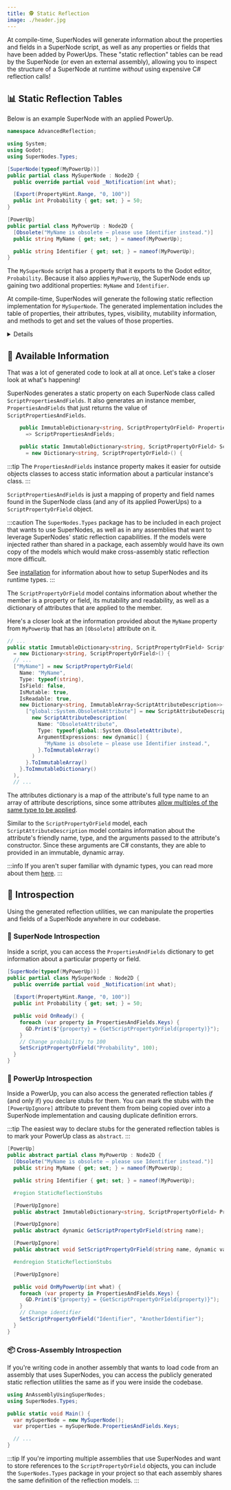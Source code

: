 ```yaml
---
title: 🕵️ Static Reflection
image: ./header.jpg
---
```


At compile-time, SuperNodes will generate information about the properties and fields in a SuperNode script, as well as any properties or fields that have been added by PowerUps. These "static reflection" tables can be read by the SuperNode (or even an external assembly), allowing you to inspect the structure of a SuperNode at runtime _without_ using expensive C# reflection calls!

## 📊 Static Reflection Tables

Below is an example SuperNode with an applied PowerUp.

```csharp
namespace AdvancedReflection;

using System;
using Godot;
using SuperNodes.Types;

[SuperNode(typeof(MyPowerUp))]
public partial class MySuperNode : Node2D {
  public override partial void _Notification(int what);

  [Export(PropertyHint.Range, "0, 100")]
  public int Probability { get; set; } = 50;
}

[PowerUp]
public partial class MyPowerUp : Node2D {
  [Obsolete("MyName is obsolete — please use Identifier instead.")]
  public string MyName { get; set; } = nameof(MyPowerUp);

  public string Identifier { get; set; } = nameof(MyPowerUp);
}
```

The `MySuperNode` script has a property that it exports to the Godot editor, `Probability`. Because it also applies `MyPowerUp`, the SuperNode ends up gaining two additional properties: `MyName` and `Identifier`.

At compile-time, SuperNodes will generate the following static reflection implementation for `MySuperNode`. The generated implementation includes the table of properties, their attributes, types, visibility, mutability information, and methods to get and set the values of those properties.

<Details summary={<summary><code>StaticReflectionExample.MySuperNode_Reflection.g.cs</code></summary>}>

```csharp
#nullable enable
using System;
using System.Collections.Generic;
using System.Collections.Immutable;
using Godot;
using SuperNodes.Types;

namespace StaticReflectionExample {
  partial class MySuperNode : ISuperNode {
    public ImmutableDictionary<string, ScriptPropertyOrField> PropertiesAndFields
      => ScriptPropertiesAndFields;

    public static ImmutableDictionary<string, ScriptPropertyOrField> ScriptPropertiesAndFields { get; }
      = new Dictionary<string, ScriptPropertyOrField>() {
      ["Identifier"] = new ScriptPropertyOrField(
        Name: "Identifier",
        Type: typeof(string),
        IsField: false,
        IsMutable: true,
        IsReadable: true,
        ImmutableDictionary<string, ImmutableArray<ScriptAttributeDescription>>.Empty
      ),
      ["MyName"] = new ScriptPropertyOrField(
        Name: "MyName",
        Type: typeof(string),
        IsField: false,
        IsMutable: true,
        IsReadable: true,
        new Dictionary<string, ImmutableArray<ScriptAttributeDescription>>() {
          ["global::System.ObsoleteAttribute"] = new ScriptAttributeDescription[] {
            new ScriptAttributeDescription(
              Name: "ObsoleteAttribute",
              Type: typeof(global::System.ObsoleteAttribute),
              ArgumentExpressions: new dynamic[] {
                "MyName is obsolete — please use Identifier instead.",
              }.ToImmutableArray()
            )
          }.ToImmutableArray()
        }.ToImmutableDictionary()
      ),
      ["Probability"] = new ScriptPropertyOrField(
        Name: "Probability",
        Type: typeof(int),
        IsField: false,
        IsMutable: true,
        IsReadable: true,
        new Dictionary<string, ImmutableArray<ScriptAttributeDescription>>() {
          ["global::Godot.ExportAttribute"] = new ScriptAttributeDescription[] {
            new ScriptAttributeDescription(
              Name: "ExportAttribute",
              Type: typeof(global::Godot.ExportAttribute),
              ArgumentExpressions: new dynamic[] {
                Godot.PropertyHint.Range, "0, 100",
              }.ToImmutableArray()
            )
          }.ToImmutableArray()
        }.ToImmutableDictionary()
      )
      }.ToImmutableDictionary();

    public TResult GetScriptPropertyOrFieldType<TResult>(
      string scriptProperty, ITypeReceiver<TResult> receiver
    ) => ReceiveScriptPropertyOrFieldType(scriptProperty, receiver);

    public static TResult ReceiveScriptPropertyOrFieldType<TResult>(
      string scriptProperty, ITypeReceiver<TResult> receiver
    ) {
      switch (scriptProperty) {
        case "Identifier":
          return receiver.Receive<string>();
        case "MyName":
          return receiver.Receive<string>();
        case "Probability":
          return receiver.Receive<int>();
        default:
          throw new System.ArgumentException(
            $"No field or property named '{scriptProperty}' was found on MySuperNode."
          );
      }
    }

    public dynamic GetScriptPropertyOrField(string scriptProperty) {
      switch (scriptProperty) {
        case "Identifier":
          return Identifier;
        case "MyName":
          return MyName;
        case "Probability":
          return Probability;
        default:
          throw new System.ArgumentException(
            $"No field or property named '{scriptProperty}' was found on MySuperNode."
          );
      }
    }

    public void SetScriptPropertyOrField(string scriptProperty, dynamic value) {
      switch (scriptProperty) {
        case "Identifier":
          Identifier = value;
          break;
        case "MyName":
          MyName = value;
          break;
        case "Probability":
          Probability = value;
          break;
        default:
          throw new System.ArgumentException(
            $"No field or property named '{scriptProperty}' was found on MySuperNode."
          );
      }
    }
  }
}
#nullable disable
```

</Details>

## 🎫 Available Information

That was a lot of generated code to look at all at once. Let's take a closer look at what's happening!

SuperNodes generates a static property on each SuperNode class called `ScriptPropertiesAndFields`. It also generates an instance member, `PropertiesAndFields` that just returns the value of `ScriptPropertiesAndFields`.

```csharp
    public ImmutableDictionary<string, ScriptPropertyOrField> PropertiesAndFields
      => ScriptPropertiesAndFields;

    public static ImmutableDictionary<string, ScriptPropertyOrField> ScriptPropertiesAndFields { get; }
      = new Dictionary<string, ScriptPropertyOrField>() {
```

:::tip
The `PropertiesAndFields` instance property makes it easier for outside objects classes to access static information about a particular instance's class.
:::

`ScriptPropertiesAndFields` is just a mapping of property and field names found in the SuperNode class (and any of its applied PowerUps) to a `ScriptPropertyOrField` object.  

:::caution
The `SuperNodes.Types` package has to be included in each project that wants to use SuperNodes, as well as in any assemblies that want to leverage SuperNodes' static reflection capabilities. If the models were injected rather than shared in a package, each assembly would have its own copy of the models which would make cross-assembly static reflection more difficult.

See [installation][installation] for information about how to setup SuperNodes and its runtime types.
:::

The `ScriptPropertyOrField` model contains information about whether the member is a property or field, its mutability and readability, as well as a dictionary of attributes that are applied to the member.

Here's a closer look at the information provided about the `MyName` property from `MyPowerUp` that has an `[Obsolete]` attribute on it.

```csharp
// ...
public static ImmutableDictionary<string, ScriptPropertyOrField> ScriptPropertiesAndFields { get; }
  = new Dictionary<string, ScriptPropertyOrField>() {
  // ...
  ["MyName"] = new ScriptPropertyOrField(
    Name: "MyName",
    Type: typeof(string),
    IsField: false,
    IsMutable: true,
    IsReadable: true,
    new Dictionary<string, ImmutableArray<ScriptAttributeDescription>>() {
      ["global::System.ObsoleteAttribute"] = new ScriptAttributeDescription[] {
        new ScriptAttributeDescription(
          Name: "ObsoleteAttribute",
          Type: typeof(global::System.ObsoleteAttribute),
          ArgumentExpressions: new dynamic[] {
            "MyName is obsolete — please use Identifier instead.",
          }.ToImmutableArray()
        )
      }.ToImmutableArray()
    }.ToImmutableDictionary()
  ),
  // ...
```

The attributes dictionary is a map of the attribute's full type name to an array of attribute descriptions, since some attributes [allow multiples of the same type to be applied][multiple-attributes].

Similar to the `ScriptPropertyOrField` model, each `ScriptAttributeDescription` model contains information about the attribute's friendly name, type, and the arguments passed to the attribute's constructor. Since these arguments are C# constants, they are able to provided in an immutable, dynamic array.

:::info
If you aren't super familiar with dynamic types, you can read more about them [here][dynamic-types].
:::

## 🧐 Introspection

Using the generated reflection utilities, we can manipulate the properties and fields of a SuperNode anywhere in our codebase.

### 📜 SuperNode Introspection

Inside a script, you can access the `PropertiesAndFields` dictionary to get information about a particular property or field.

```csharp
[SuperNode(typeof(MyPowerUp))]
public partial class MySuperNode : Node2D {
  public override partial void _Notification(int what);
  
  [Export(PropertyHint.Range, "0, 100")]
  public int Probability { get; set; } = 50;

  public void OnReady() {
    foreach (var property in PropertiesAndFields.Keys) {
      GD.Print($"{property} = {GetScriptPropertyOrField(property)}");
    }
    // Change probability to 100
    SetScriptPropertyOrField("Probability", 100);
  }
}
```

### 🔋 PowerUp Introspection

Inside a PowerUp, you can also access the generated reflection tables _if_ (and only if) you declare stubs for them. You can mark the stubs with the `[PowerUpIgnore]` attribute to prevent them from being copied over into a SuperNode implementation and causing duplicate definition errors.

:::tip
The easiest way to declare stubs for the generated reflection tables is to mark your PowerUp class as `abstract`.
:::

```csharp
[PowerUp]
public abstract partial class MyPowerUp : Node2D {
  [Obsolete("MyName is obsolete — please use Identifier instead.")]
  public string MyName { get; set; } = nameof(MyPowerUp);

  public string Identifier { get; set; } = nameof(MyPowerUp);

  #region StaticReflectionStubs

  [PowerUpIgnore]
  public abstract ImmutableDictionary<string, ScriptPropertyOrField> PropertiesAndFields { get; }

  [PowerUpIgnore]
  public abstract dynamic GetScriptPropertyOrField(string name);

  [PowerUpIgnore]
  public abstract void SetScriptPropertyOrField(string name, dynamic value);

  #endregion StaticReflectionStubs

  [PowerUpIgnore]

  public void OnMyPowerUp(int what) {
    foreach (var property in PropertiesAndFields.Keys) {
      GD.Print($"{property} = {GetScriptPropertyOrField(property)}");
    }
    // Change identifier
    SetScriptPropertyOrField("Identifier", "AnotherIdentifier");
  }
}
```

### 📦 Cross-Assembly Introspection

If you're writing code in another assembly that wants to load code from an assembly that uses SuperNodes, you can access the publicly generated static reflection utilities the same as if you were inside the codebase.

```csharp
using AnAssemblyUsingSuperNodes;
using SuperNodes.Types;

public static void Main() {
  var mySuperNode = new MySuperNode();
  var properties = mySuperNode.PropertiesAndFields.Keys;

  // ...
}
```

:::tip
If you're importing multiple assemblies that use SuperNodes and want to store references to the `ScriptPropertyOrField` objects, you can include the `SuperNodes.Types` package in your project so that each assembly shares the same definition of the reflection models.
:::

[installation]: ./installation
[multiple-attributes]: https://learn.microsoft.com/en-us/dotnet/api/system.attributeusageattribute.allowmultiple
[dynamic-types]: https://learn.microsoft.com/en-us/dotnet/csharp/advanced-topics/interop/using-type-dynamic
